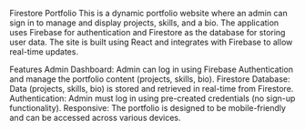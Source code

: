 Firestore Portfolio
This is a dynamic portfolio website where an admin can sign in to manage and display projects, skills, and a bio. The application uses Firebase for authentication and Firestore as the database for storing user data. The site is built using React and integrates with Firebase to allow real-time updates.

Features
Admin Dashboard: Admin can log in using Firebase Authentication and manage the portfolio content (projects, skills, bio).
Firestore Database: Data (projects, skills, bio) is stored and retrieved in real-time from Firestore.
Authentication: Admin must log in using pre-created credentials (no sign-up functionality).
Responsive: The portfolio is designed to be mobile-friendly and can be accessed across various devices.